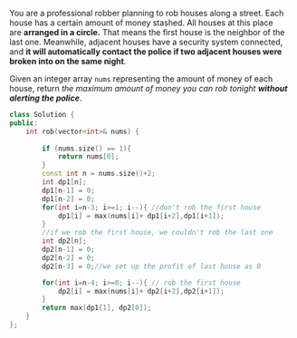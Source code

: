 You are a professional robber planning to rob houses along a street. Each house has a certain amount of money stashed. All houses at this place are **arranged in a circle.** That means the first house is the neighbor of the last one. Meanwhile, adjacent houses have a security system connected, and **it will automatically contact the police if two adjacent houses were broken into on the same night**.

Given an integer array `nums` representing the amount of money of each house, return _the maximum amount of money you can rob tonight **without alerting the police**_.


```C++
class Solution {
public:
    int rob(vector<int>& nums) {
        
        if (nums.size() == 1){
            return nums[0];
        }
        const int n = nums.size()+2;
        int dp1[n];
        dp1[n-1] = 0;
        dp1[n-2] = 0;
        for(int i=n-3; i>=1; i--){ //don't rob the first house
            dp1[i] = max(nums[i]+ dp1[i+2],dp1[i+1]);
        }
        //if we rob the first house, we couldn't rob the last one
        int dp2[n];
        dp2[n-1] = 0;
        dp2[n-2] = 0;
        dp2[n-3] = 0;//we set up the profit of last house as 0

        for(int i=n-4; i>=0; i--){ // rob the first house
            dp2[i] = max(nums[i]+ dp2[i+2],dp2[i+1]);
        }
        return max(dp1[1], dp2[0]);
    }
};
```
